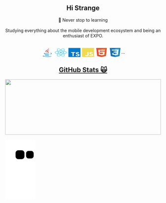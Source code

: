 <div align="center" >
  <h2>Hi Strange</h2>
  
  <span>🚀 Never stop to learning</span>
  <br></br>
  <span>Studying everything about the mobile development ecosystem and being an enthusiast of EXPO. </span>
</div>
<div  align="center" style="display: inline_block"><br>
   <span>  </span>
  <img align="center" height="30" width="40" src="https://github.com/devicons/devicon/blob/master/icons/java/java-original.svg"/>
  <img align="center" height="30" width="40" src="https://raw.githubusercontent.com/devicons/devicon/master/icons/react/react-original.svg"/>
  <img align="center" height="30" width="40" src="https://raw.githubusercontent.com/devicons/devicon/master/icons/typescript/typescript-plain.svg"/>
  <img align="center" height="30" width="40" src="https://raw.githubusercontent.com/devicons/devicon/master/icons/javascript/javascript-plain.svg"/>
  <img align="center"  height="30" width="40" src="https://raw.githubusercontent.com/devicons/devicon/master/icons/html5/html5-original.svg"/>
  <img align="center"  height="30" width="40" src="https://raw.githubusercontent.com/devicons/devicon/master/icons/css3/css3-original.svg"/>...
</div>


<div align="center">
  <a href="https://github.com/M4rcoToni">    
  <h2>GitHub Stats 🙀</h2>
    <img width="100%" height="180em" src="https://github-readme-stats.vercel.app/api/top-langs/?username=M4rcoToni&layout=compact&langs_count=7&theme=aura"/>
  </a>
</div>

 ![Snake animation](https://github.com/M4rcoToni/M4rcoToni/blob/output/github-contribution-grid-snake.svg)
 
